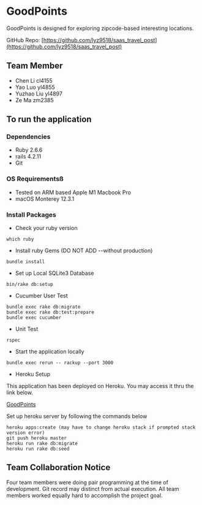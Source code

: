 # GoodPoints

GoodPoints is designed for exploring zipcode-based interesting locations. 

GitHub Repo: [https://github.com/lyz9518/saas_travel_post](https://github.com/lyz9518/saas_travel_post)

## Team Member
* Chen Li     cl4155
* Yao Luo     yl4855
* Yuzhao Liu  yl4897
* Ze Ma       zm2385

## To run the application

### Dependencies
* Ruby 2.6.6
* rails 4.2.11
* Git

### OS Requirementsß
* Tested on ARM based Apple M1 Macbook Pro
* macOS Monterey 12.3.1

### Install Packages
* Check your ruby version
```
which ruby
```
* Install ruby Gems (DO NOT ADD --without production)
```
bundle install
```
* Set up Local SQLite3 Database
```
bin/rake db:setup
```

* Cucumber User Test
```
bundle exec rake db:migrate
bundle exec rake db:test:prepare
bundle exec cucumber
```

* Unit Test
```
rspec
```

* Start the application locally
```
bundle exec rerun -- rackup --port 3000
```

* Heroku Setup

This application has been deployed on Heroku. You may access it thru the link below.

[GoodPoints](https://cryptic-everglades-19398.herokuapp.com/)

Set up heroku server by following the commands below
```
heroku apps:create (may have to change heroku stack if prompted stack version error)
git push heroku master 
heroku run rake db:migrate
heroku run rake db:seed
```

## Team Collaboration Notice
Four team members were doing pair programming at the time of development. Git record may distinct from actual execution. All team members worked equally hard to accomplish the project goal.